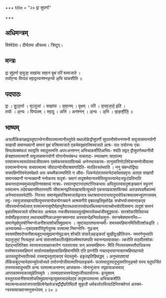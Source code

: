 +++
title = "२० द्वा सुपर्णा"

+++
## अधिमन्त्रम्
विश्वेदेवाः। दीर्घतमा औचथ्यः। त्रिष्टुप्।

## मन्त्रः
द्वा सु॑प॒र्णा स॒युजा॒ सखा॑या समा॒नं वृ॒क्षं परि॑ षस्वजाते ।  
तयो॑र॒न्यः पिप्प॑लं स्वा॒द्वत्त्यन॑श्नन्न॒न्यो अ॒भि चा॑कशीति ॥

## पदपाठः
द्वा । सु॒ऽप॒र्णा । स॒ऽयुजा॑ । सखा॑या । स॒मा॒नम् । वृ॒क्षम् । परि॑ । स॒स्व॒जा॒ते॒ इति॑ ।  
तयोः॑ । अ॒न्यः । पिप्प॑लम् । स्वा॒दु । अत्ति॑ । अन॑श्नन् । अ॒न्यः । अ॒भि । चा॒क॒शी॒ति॒ ॥

## भाष्यम्
अत्रलौकिकपक्षद्वयदृष्टान्तेनजीवपरमात्मानौस्तूयेते यथालोकेद्वौसुपर्णौ सुपतनौशोभनगमनौ सयुजासमानयोगौ सखायौ समानख्यानौ समानं वृक्षं परिषस्वजाते एकमेववृक्षंपरिषस्वजाते आश्र- यतः तयोरन्यः एकः पिप्पलंपक्वंफलं स्वाद्वत्ति स्वादुतरमत्ति अपरःअनश्नन् अभिचाकशीतिअभिप- श्यति तद्वत् द्वौसुपर्णस्थानीयौ क्षेत्रज्ञपरमात्मानौ सयुजासमानयोगौ योगानोमसंबन्धः सचतादा- त्म्यलक्षणः सएवात्मा परमात्मनःस्वरूपंयस्यजीवात्मनः एवमेकस्वरूपावित्यर्थः अनेनभास्करम- तानुसारिणोऽतिरेकनाम्नोजीवात्मा परमात्मनोनान्यः सचपरमात्मा जीवादन्योजीवाश्रयणादिति- मतन्निरस्तंभवति । ननु संबन्धोद्विष्ठः सचपक्षिणोरेवभेदमपेक्षते अतः कथमैकात्म्यमिति न औपा- धिकभेदंवास्तवाभेदंचापेक्ष्यप्रवृत्तः अतएव सखायौ समानख्यानौ नान्यख्यानौ नन्वेकस्य यादृशं- ख्यानं तादृशमेवान्यस्येतिव्युत्पत्त्याभेदःस्फुटंप्रतिभाति कथन्तादात्म्यमुच्यतइतिनवक्तव्यं नात्रप- रस्परन्दृष्टान्तदार्ष्टान्तिकभावः अपितुयस्ययादृशङ्ख्यानं स्फुरणं परमात्मनः तदेवख्यानमितरस्यापि जीवात्मनइतिसखायावित्युच्यते एकरूपप्रकाशावित्यर्थः अतउपपन्नमैकात्म्यं अनेनवास्तवभेदोपि- निरस्तः समानंवृक्षंपरिषस्वजातेइत्यत्र यथाश्रयान्तराभावादुभयोरेकाश्रयत्वमभ्युपगन्तव्यम् तद्व- त्सयुजासखायावित्युभयत्राप्येकयोगख्याने आश्रयणीये वृश्च्यतइतिवृक्षोदेहः सचोभयोःसमानएकएव जीवस्यभोगार्थत्वात् परमात्मनासृष्टैर्महाभूतैरारब्धत्वात्तस्योपलब्धिस्थानत्वाच्चोभयोरपिसमानः तादृशं समानं वृक्षंपरिषस्वजाते परिष्वजतः आश्रयतः नचजीवस्यवस्तुतईश्वरत्वेकथंजीवबुद्ध्यासं- सारशोकावितिवाच्यं तयोर्मोहकृतत्वात् तथाचाथर्वणिकाअनुमन्त्रमाम्नाय अस्यसन्देहनिवर्तकमुत्त- रंमन्त्रमेवमामनन्ति—समानेवृक्षेपुरुषोनिमग्नोअनीशयाशोचतिमुह्यमानः । जुष्टंयदापश्यत्यन्यमी- शमस्यमहिमानमितिवीतशोकइति । अस्यायमर्थः—एकएवशरीरेपूर्णःपुरुषः परमात्मा निमग्नोनि- गूढःसन् स्वयमपीश्वरोप्यनीशत्वबुद्भ्यामुह्यमानोमूढःसन् शोचति संसारेअहङ्कर्ता सुखीदुःखीतिजन- नमरणेनुभवति यदातुजुष्टं नित्यतृप्तं अन्यं संसारशोकातीतंईशंपरमेश्वरंपश्यति स्वानन्यतयासाक्षा- त्करोति तदावीतशोकः देहाद्भ्यतिरिक्तः स्वस्वरूपसाक्षात्कारेण गततापत्रयः सन् अस्यमहिमान- मिति निरस्तसमस्तौपाधिकस्य परमेश्वरस्यमहिमानं सार्वात्म्यसर्वज्ञत्वादिमहिमानमिति एति प्राप्नोति नचतद्भावान्यत्रतन्महिमाप्राप्यते अतस्तद्रूपोभवतीत्यर्थः तस्माद्वस्तुतएकएव भेदस्तुमो- हकृतइतिफ्र्सिद्धम् । अनुभवदशायां लैकिकबुद्भ्याभेदमभ्युपेत्योच्यते तयोरन्योजीवात्मापिप्पलङ्कर्म- फलंस्वादुस्वादुभूतमत्तिभुङ्क्ते यस्य यदुपार्जितं तत्तस्यस्वादुभवति अन्यः परमात्माअनश्नन् आप्तकाम- त्वेनाभुंजानः स्पृहायाअभावात् आप्तकामस्यकास्पृहेतिस्मृतेः । तस्मादवास्तवभेदमुपजीव्यतयोरन्य- इत्युक्तम् वस्तुतस्त्वनीशयाशोचतिमुह्यमानइत्युक्तत्वादभेदएव तादृशःपरमात्मा अभिचाकशीति स्वात्मन्यध्यस्तंजगत्साक्षित्वेनेक्षतेअत्रद्वौद्वौप्रतिष्ठितौ सुकृतौ धर्मकर्तारावित्यादिनिरुक्तेगतं अस्यम- न्त्रस्यव्याख्यानमनुसन्धेयम् ॥ २० ॥